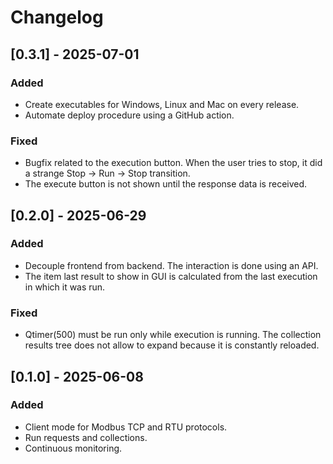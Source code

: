 # Changelog

## [0.3.1] - 2025-07-01

### Added

- Create executables for Windows, Linux and Mac on every release.
- Automate deploy procedure using a GitHub action.

### Fixed
- Bugfix related to the execution button. When the user tries to stop, it did a strange Stop -> Run -> Stop transition.
- The execute button is not shown until the response data is received.

## [0.2.0] - 2025-06-29

### Added

- Decouple frontend from backend. The interaction is done using an API.
- The item last result to show in GUI is calculated from the last execution in which it was run.

### Fixed

- Qtimer(500) must be run only while execution is running. The collection results tree does not allow to expand because it is constantly reloaded.

## [0.1.0] - 2025-06-08

### Added

- Client mode for Modbus TCP and RTU protocols.
- Run requests and collections.
- Continuous monitoring.
